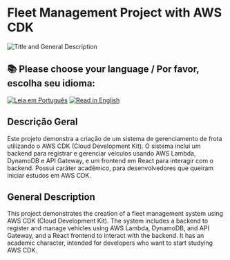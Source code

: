 # Fleet Management Project with AWS CDK
![Title and General Description](https://media.dev.to/cdn-cgi/image/width=1000,height=420,fit=cover,gravity=auto,format=auto/https%3A%2F%2Fdev-to-uploads.s3.amazonaws.com%2Fuploads%2Farticles%2Fiftirsp3uzc3ww2z7s3k.png)

## 📚 Please choose your language / Por favor, escolha seu idioma:
[![Leia em Português](https://img.shields.io/badge/Leia%20em-Português-blue)](README_PT.md)
[![Read in English](https://img.shields.io/badge/Read%20in-English-green)](README_EN.md)

## Descrição Geral
Este projeto demonstra a criação de um sistema de gerenciamento de frota utilizando o AWS CDK (Cloud Development Kit). O sistema inclui um backend para registrar e gerenciar veículos usando AWS Lambda, DynamoDB e API Gateway, e um frontend em React para interagir com o backend.
Possui caráter acadêmico, para desenvolvedores que queiram iniciar estudos em AWS CDK.

## General Description
This project demonstrates the creation of a fleet management system using AWS CDK (Cloud Development Kit). The system includes a backend to register and manage vehicles using AWS Lambda, DynamoDB, and API Gateway, and a React frontend to interact with the backend. It has an academic character, intended for developers who want to start studying AWS CDK.